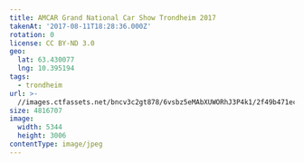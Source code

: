```yaml
---
title: AMCAR Grand National Car Show Trondheim 2017
takenAt: '2017-08-11T18:28:36.000Z'
rotation: 0
license: CC BY-ND 3.0
geo:
  lat: 63.430077
  lng: 10.395194
tags:
  - trondheim
url: >-
  //images.ctfassets.net/bncv3c2gt878/6vsbz5eMAbXUWORhJ3P4k1/2f49b471ec530be3541250c59b243ae1/amcar-grand-national-car-show-trondheim-2017_36370925971_o
size: 4816707
image:
  width: 5344
  height: 3006
contentType: image/jpeg
---
```


